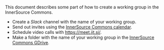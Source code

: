 This document describes some part of how to create a working group in the InnerSource Commons.

* Create a _Slack_ channel with the name of your working group.
* Send out invites using the [InnerSource Commons calendar].
* Schedule video calls with https://meet.jit.si/.
* Make a folder with the name of your working group in the [InnerSource Commons GDrive].

[InnerSource Commons calendar]: https://github.com/InnerSourceCommons/foundation/blob/master/members/calendar.md
[InnerSource Commons GDrive]: https://drive.google.com/drive/folders/0B2FGN9Kd_fgSMDhJU1Nna0Njbm8?resourcekey=0-J9coJ8sYbN7SVlkB332eLQ
